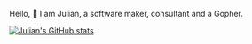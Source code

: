 Hello, 👋 I am Julian, a software maker, consultant and a Gopher.



[![Julian's GitHub stats](https://github-readme-stats.vercel.app/api?username=liweiyi88)](https://github.com/liweiyi88/github-readme-stats)

<!--
**liweiyi88/liweiyi88** is a ✨ _special_ ✨ repository because its `README.md` (this file) appears on your GitHub profile.

Here are some ideas to get you started:

- 🔭 I’m currently working on ...
- 🌱 I’m currently learning ...
- 👯 I’m looking to collaborate on ...
- 🤔 I’m looking for help with ...
- 💬 Ask me about ...
- 📫 How to reach me: ...
- 😄 Pronouns: ...
- ⚡ Fun fact: ...
-->
